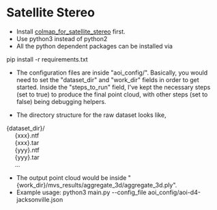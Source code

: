 # Satellite Stereo

* Install [colmap_for_satellite_stereo](https://github.com/Kai-46/colmap_for_satellite_stereo) first.
* Use python3 instead of python2
* All the python dependent packages can be installed via

pip install -r requirements.txt

* The configuration files are inside "aoi_config/". Basically, you would need to set the "dataset_dir" and "work_dir" fields in order to get started. Inside the "steps_to_run" field, 
I've kept the necessary steps (set to true) to produce the final point cloud, with other steps (set to false) being debugging helpers.

* The directory structure for the raw dataset looks like,

{dataset_dir}/ \
&nbsp;&nbsp;&nbsp;&nbsp;    {xxx}.ntf \
&nbsp;&nbsp;&nbsp;&nbsp;    {xxx}.tar \
&nbsp;&nbsp;&nbsp;&nbsp;    {yyy}.ntf \
&nbsp;&nbsp;&nbsp;&nbsp;    {yyy}.tar \
&nbsp;&nbsp;&nbsp;&nbsp;    ...

* The output point cloud would be inside "{work_dir}/mvs_results/aggregate_3d/aggregate_3d.ply".
* Example usage: python3 main.py --config_file aoi_config/aoi-d4-jacksonville.json


